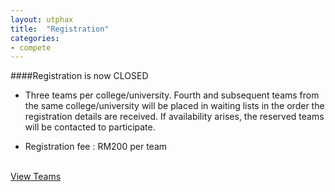 ```yaml
---
layout: utphax
title:  "Registration"
categories:
- compete
---
```

####Registration is now CLOSED

* Three teams per college/university. Fourth and subsequent teams from the same college/university will be placed in waiting lists in the order the registration details are received. If availability arises, the reserved teams will be contacted to participate.

* Registration fee : RM200 per team


<p><br/><a href="{{ "/compete/participants/" | prepend: site.baseurl }}" class="btn btn-theme">View Teams</a></p>
